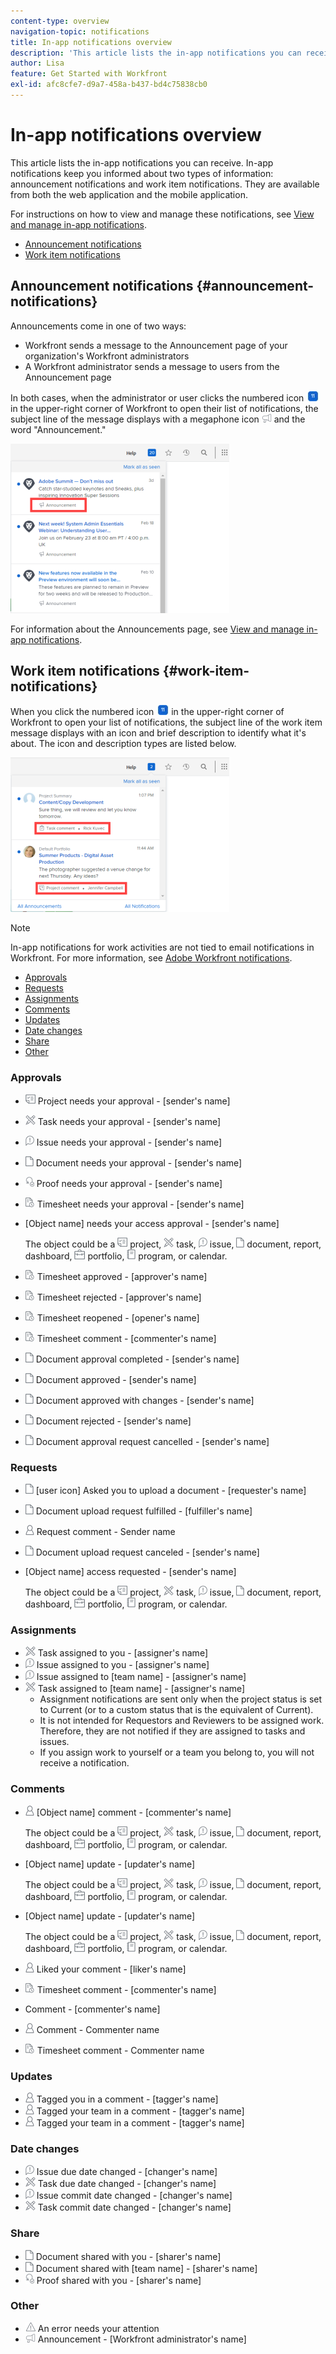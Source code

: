 ```yaml
---
content-type: overview
navigation-topic: notifications
title: In-app notifications overview
description: 'This article lists the in-app notifications you can receive. In-app notifications keep you informed about two types of information: announcement notifications and work item notifications. They are available from both the web application and the mobile application.'
author: Lisa
feature: Get Started with Workfront
exl-id: afc8cfe7-d9a7-458a-b437-bd4c75838cb0
---
```

# In-app notifications overview

This article lists the in-app notifications you can receive. In-app notifications keep you informed about two types of information: announcement notifications and work item notifications. They are available from both the web application and the mobile application.

For instructions on how to view and manage these notifications, see [View and manage in-app notifications](../../workfront-basics/using-notifications/view-and-manage-in-app-notifications.md).

* [Announcement notifications](#announcement-notifications) 
* [Work item notifications](#work-item-notifications)

## Announcement notifications {#announcement-notifications}

Announcements come in one of two ways:

* Workfront sends a message to the Announcement page of your organization's Workfront administrators  
* A Workfront administrator sends a message to users from the Announcement page

In both cases, when the administrator or user clicks the numbered icon ![](assets/notifications-icon-jewel.jpg) in the upper-right corner of Workfront to open their list of notifications, the subject line of the message displays with a megaphone icon ![](assets/announcement.png) and the word "Announcement."

![Announcement notification](assets/notification-list-announcement-350x271.png)

For information about the Announcements page, see [View and manage in-app notifications](../../workfront-basics/using-notifications/view-and-manage-in-app-notifications.md).

## Work item notifications {#work-item-notifications}

When you click the numbered icon ![](assets/notifications-icon-jewel.jpg) in the upper-right corner of Workfront to open your list of notifications, the subject line of the work item message displays with an icon and brief description to identify what it's about. The icon and description types are listed below.

![Work item notifications](assets/notification-list-work-items-350x247.png)

>[!NOTE]
>
>In-app notifications for work activities&nbsp;are not tied to email notifications in Workfront. For more information, see [Adobe Workfront notifications](../../workfront-basics/using-notifications/wf-notifications.md).

* [Approvals](#approvals) 
* [Requests](#requests) 
* [Assignments](#assignments) 
* [Comments](#comments) 
* [Updates](#updates) 
* [Date changes](#date-changes) 
* [Share](#share) 
* [Other](#other)

### Approvals

* ![](assets/prjneedsapprvl.png) Project needs your approval - [sender's name] 
* ![](assets/icon-taskassngdtoyou.png) Task needs your approval - [sender's name]
* ![](assets/issue.png) Issue needs your approval - [sender's name]
* ![](assets/document.png) Document needs your approval - [sender's name]
* ![](assets/proof.png) Proof needs your approval - [sender's name]
* ![](assets/timesheet.png) Timesheet needs your approval - [sender's name]

  <!--
  <li data-mc-conditions="QuicksilverOrClassic.Draft mode,QuicksilverOrClassic.Quicksilver"> <img src="assets/portfolio.png"> You need to approve a portfolio</li>
  -->

* [Object name] needs your access approval - [sender's name]

  The object could be a ![](assets/prjneedsapprvl.png)  project, ![](assets/icon-taskassngdtoyou.png) task, ![](assets/issue.png) issue, ![](assets/document.png)  document, report, dashboard, ![](assets/portfolio.png) portfolio, ![](assets/program.png) program, or calendar.

* ![](assets/timesheet.png) Timesheet approved - [approver's name]
* ![](assets/timesheet.png) Timesheet rejected - [approver's name]
* ![](assets/timesheet.png) Timesheet reopened - [opener's name]
* ![](assets/timesheet.png) Timesheet comment - [commenter's name]
* ![](assets/document.png) Document approval completed - [sender's name]
* ![](assets/document.png) Document approved - [sender's name]
* ![](assets/document.png) Document approved with changes - [sender's name]
* ![](assets/document.png) Document rejected - [sender's name]
* ![](assets/document.png) Document approval request cancelled - [sender's name]

### Requests

* ![](assets/document.png) [user icon] Asked you to upload a document - [requester's name]
* ![](assets/document.png) Document upload request fulfilled - [fulfiller's name]
* ![](assets/user.png) Request comment - Sender name
* ![](assets/document.png) Document upload request canceled - [sender's name]
* [Object name] access requested - [sender's name]

  The object could be a ![](assets/prjneedsapprvl.png)  project, ![](assets/icon-taskassngdtoyou.png) task, ![](assets/issue.png) issue, ![](assets/document.png)  document, report, dashboard, ![](assets/portfolio.png) portfolio, ![](assets/program.png) program, or calendar.

### Assignments

* ![](assets/icon-taskassngdtoyou.png) Task assigned to you - [assigner's name]
* ![](assets/issue.png) Issue assigned to you - [assigner's name]
* ![](assets/issue.png) Issue assigned to [team name] - [assigner's name]
* ![](assets/icon-taskassngdtoyou.png) Task assigned to [team name] - [assigner's name]
   * Assignment notifications are sent only when the project status is set to Current (or to a custom status that is the equivalent of Current).
   * It is&nbsp;not intended for Requestors and Reviewers to be assigned work. Therefore, they are not notified if they are assigned to tasks and issues.&nbsp;
   * If you assign work to yourself or a team you belong to, you will not receive a notification.

### Comments

* ![](assets/user.png) [Object name] comment - [commenter's name]

  The object could be a ![](assets/prjneedsapprvl.png)  project, ![](assets/icon-taskassngdtoyou.png) task, ![](assets/issue.png) issue, ![](assets/document.png)  document, report, dashboard, ![](assets/portfolio.png) portfolio, ![](assets/program.png) program, or calendar.

* [Object name] update - [updater's name]

  The object could be a ![](assets/prjneedsapprvl.png)  project, ![](assets/icon-taskassngdtoyou.png) task, ![](assets/issue.png) issue, ![](assets/document.png)  document, report, dashboard, ![](assets/portfolio.png) portfolio, ![](assets/program.png) program, or calendar.

* [Object name] update - [updater's name]

  The object could be a ![](assets/prjneedsapprvl.png)  project, ![](assets/icon-taskassngdtoyou.png) task, ![](assets/issue.png) issue, ![](assets/document.png)  document, report, dashboard, ![](assets/portfolio.png) portfolio, ![](assets/program.png) program, or calendar.

* ![](assets/user.png) Liked your comment - [liker's name]
* ![](assets/timesheet.png) Timesheet comment - [commenter's name]
* Comment - [commenter's name]
* ![](assets/user.png) Comment - Commenter name
* ![](assets/timesheet.png) Timesheet comment - Commenter name

### Updates

* ![](assets/user.png) Tagged you in a comment - [tagger's name]
* ![](assets/user.png) Tagged your team in a comment - [tagger's name]
* ![](assets/user.png) Tagged your team in a comment - [tagger's name]

### Date changes

* ![](assets/issue.png) Issue due date changed - [changer's name]
* ![](assets/icon-taskassngdtoyou.png) Task due date changed - [changer's name]
* ![](assets/issue.png) Issue commit date changed - [changer's name]
* ![](assets/icon-taskassngdtoyou.png) Task commit date changed - [changer's name]

### Share

* ![](assets/document.png) Document shared with you - [sharer's name]
* ![](assets/document.png) Document shared with [team name] - [sharer's name]
* ![](assets/proof.png) Proof shared with you - [sharer's name]

### Other

* ![](assets/error.png) An error needs your attention
* ![](assets/announcement.png) Announcement - [Workfront administrator's name]
